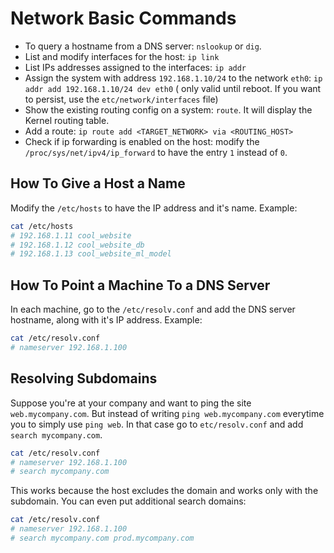 # Network Basic Commands

<!-- TODO: drawback of nslookup and Record Types/CNAMES -->

- To query a hostname from a DNS server: `nslookup` or `dig`.
- List and modify interfaces for the host: `ip link`
- List IPs addresses assigned to the interfaces: `ip addr`
- Assign the system with address `192.168.1.10/24`
to the network `eth0`: `ip addr add 192.168.1.10/24 dev eth0` (
only valid until reboot. If you want to persist, use the
`etc/network/interfaces` file)
- Show the existing routing config on a system: `route`.
It will display the Kernel routing table.
- Add a route: `ip route add <TARGET_NETWORK> via <ROUTING_HOST>`
- Check if ip forwarding is enabled on the host: modify the
`/proc/sys/net/ipv4/ip_forward` to have the entry `1` instead of `0`.

## How To Give a Host a Name

Modify the `/etc/hosts` to have the IP address and it's name. Example:

```bash
cat /etc/hosts
# 192.168.1.11 cool_website
# 192.168.1.12 cool_website_db
# 192.168.1.13 cool_website_ml_model
```

## How To Point a Machine To a DNS Server

In each machine, go to the `/etc/resolv.conf` and add the
DNS server hostname, along with it's IP address. Example:

```bash
cat /etc/resolv.conf
# nameserver 192.168.1.100
```

## Resolving Subdomains

Suppose you're at your company and want to ping the site
`web.mycompany.com`. But instead of writing `ping web.mycompany.com`
everytime you to simply use `ping web`. In that case go to
`etc/resolv.conf` and add `search mycompany.com`.

```bash
cat /etc/resolv.conf
# nameserver 192.168.1.100
# search mycompany.com
```

This works because the host excludes the domain and works
only with the subdomain. You can even put additional search domains:

```bash
cat /etc/resolv.conf
# nameserver 192.168.1.100
# search mycompany.com prod.mycompany.com
```
